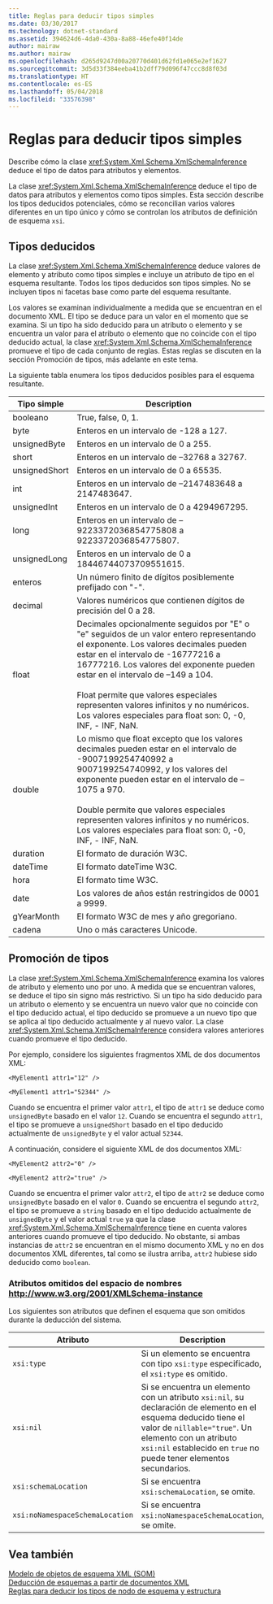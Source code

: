 ```yaml
---
title: Reglas para deducir tipos simples
ms.date: 03/30/2017
ms.technology: dotnet-standard
ms.assetid: 394624d6-4da0-430a-8a88-46efe40f14de
author: mairaw
ms.author: mairaw
ms.openlocfilehash: d265d9247d00a20770d401d62fd1e065e2ef1627
ms.sourcegitcommit: 3d5d33f384eeba41b2dff79d096f47ccc8d8f03d
ms.translationtype: HT
ms.contentlocale: es-ES
ms.lasthandoff: 05/04/2018
ms.locfileid: "33576398"
---
```

# <a name="rules-for-inferring-simple-types"></a>Reglas para deducir tipos simples
Describe cómo la clase <xref:System.Xml.Schema.XmlSchemaInference> deduce el tipo de datos para atributos y elementos.  
  
 La clase <xref:System.Xml.Schema.XmlSchemaInference> deduce el tipo de datos para atributos y elementos como tipos simples. Esta sección describe los tipos deducidos potenciales, cómo se reconcilian varios valores diferentes en un tipo único y cómo se controlan los atributos de definición de esquema `xsi`.  
  
## <a name="inferred-types"></a>Tipos deducidos  
 La clase <xref:System.Xml.Schema.XmlSchemaInference> deduce valores de elemento y atributo como tipos simples e incluye un atributo de tipo en el esquema resultante. Todos los tipos deducidos son tipos simples. No se incluyen tipos ni facetas base como parte del esquema resultante.  
  
 Los valores se examinan individualmente a medida que se encuentran en el documento XML. El tipo se deduce para un valor en el momento que se examina. Si un tipo ha sido deducido para un atributo o elemento y se encuentra un valor para el atributo o elemento que no coincide con el tipo deducido actual, la clase <xref:System.Xml.Schema.XmlSchemaInference> promueve el tipo de cada conjunto de reglas. Estas reglas se discuten en la sección Promoción de tipos, más adelante en este tema.  
  
 La siguiente tabla enumera los tipos deducidos posibles para el esquema resultante.  
  
|Tipo simple|Description|  
|-----------------|-----------------|  
|booleano|True, false, 0, 1.|  
|byte|Enteros en un intervalo de -128 a 127.|  
|unsignedByte|Enteros en un intervalo de 0 a 255.|  
|short|Enteros en un intervalo de –32768 a 32767.|  
|unsignedShort|Enteros en un intervalo de 0 a 65535.|  
|int|Enteros en un intervalo de –2147483648 a 2147483647.|  
|unsignedInt|Enteros en un intervalo de 0 a 4294967295.|  
|long|Enteros en un intervalo de –9223372036854775808 a 9223372036854775807.|  
|unsignedLong|Enteros en un intervalo de 0 a 18446744073709551615.|  
|enteros|Un número finito de dígitos posiblemente prefijado con "-".|  
|decimal|Valores numéricos que contienen dígitos de precisión del 0 a 28.|  
|float|Decimales opcionalmente seguidos por "E" o "e" seguidos de un valor entero representando el exponente. Los valores decimales pueden estar en el intervalo de -16777216 a 16777216. Los valores del exponente pueden estar en el intervalo de –149 a 104.<br /><br /> Float permite que valores especiales representen valores infinitos y no numéricos. Los valores especiales para float son: 0, -0, INF, - INF, NaN.|  
|double|Lo mismo que float excepto que los valores decimales pueden estar en el intervalo de -9007199254740992 a 9007199254740992, y los valores del exponente pueden estar en el intervalo de –1075 a 970.<br /><br /> Double permite que valores especiales representen valores infinitos y no numéricos. Los valores especiales para float son: 0, -0, INF, - INF, NaN.|  
|duration|El formato de duración W3C.|  
|dateTime|El formato dateTime W3C.|  
|hora|El formato time W3C.|  
|date|Los valores de años están restringidos de 0001 a 9999.|  
|gYearMonth|El formato W3C de mes y año gregoriano.|  
|cadena|Uno o más caracteres Unicode.|  
  
## <a name="type-promotion"></a>Promoción de tipos  
 La clase <xref:System.Xml.Schema.XmlSchemaInference> examina los valores de atributo y elemento uno por uno. A medida que se encuentran valores, se deduce el tipo sin signo más restrictivo. Si un tipo ha sido deducido para un atributo o elemento y se encuentra un nuevo valor que no coincide con el tipo deducido actual, el tipo deducido se promueve a un nuevo tipo que se aplica al tipo deducido actualmente y al nuevo valor. La clase <xref:System.Xml.Schema.XmlSchemaInference> considera valores anteriores cuando promueve el tipo deducido.  
  
 Por ejemplo, considere los siguientes fragmentos XML de dos documentos XML:  
  
 `<MyElement1 attr1="12" />`  
  
 `<MyElement1 attr1="52344" />`  
  
 Cuando se encuentra el primer valor `attr1`, el tipo de `attr1` se deduce como `unsignedByte` basado en el valor `12`. Cuando se encuentra el segundo `attr1`, el tipo se promueve a `unsignedShort` basado en el tipo deducido actualmente de `unsignedByte` y el valor actual `52344`.  
  
 A continuación, considere el siguiente XML de dos documentos XML:  
  
 `<MyElement2 attr2="0" />`  
  
 `<MyElement2 attr2="true" />`  
  
 Cuando se encuentra el primer valor `attr2`, el tipo de `attr2` se deduce como `unsignedByte` basado en el valor `0`. Cuando se encuentra el segundo `attr2`, el tipo se promueve a `string` basado en el tipo deducido actualmente de `unsignedByte` y el valor actual `true` ya que la clase <xref:System.Xml.Schema.XmlSchemaInference> tiene en cuenta valores anteriores cuando promueve el tipo deducido. No obstante, si ambas instancias de `attr2` se encuentran en el mismo documento XML y no en dos documentos XML diferentes, tal como se ilustra arriba, `attr2` hubiese sido deducido como `boolean`.  
  
### <a name="ignored-attributes-from-the-httpwwww3org2001xmlschema-instance-namespace"></a>Atributos omitidos del espacio de nombres http://www.w3.org/2001/XMLSchema-instance  
 Los siguientes son atributos que definen el esquema que son omitidos durante la deducción del sistema.  
  
|Atributo|Description|  
|---------------|-----------------|  
|`xsi:type`|Si un elemento se encuentra con tipo `xsi:type` especificado, el `xsi:type` es omitido.|  
|`xsi:nil`|Si se encuentra un elemento con un atributo `xsi:nil`, su declaración de elemento en el esquema deducido tiene el valor de `nillable="true"`. Un elemento con un atributo `xsi:nil` establecido en `true` no puede tener elementos secundarios.|  
|`xsi:schemaLocation`|Si se encuentra `xsi:schemaLocation`, se omite.|  
|`xsi:noNamespaceSchemaLocation`|Si se encuentra `xsi:noNamespaceSchemaLocation`, se omite.|  
  
## <a name="see-also"></a>Vea también  
 [Modelo de objetos de esquema XML (SOM)](../../../../docs/standard/data/xml/xml-schema-object-model-som.md)  
 [Deducción de esquemas a partir de documentos XML](../../../../docs/standard/data/xml/inferring-schemas-from-xml-documents.md)  
 [Reglas para deducir los tipos de nodo de esquema y estructura](../../../../docs/standard/data/xml/rules-for-inferring-schema-node-types-and-structure.md)
